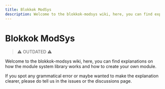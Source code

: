 ```yaml
---
title: Blokkok ModSys
description: Welcome to the blokkok-modsys wiki, here, you can find explanations on how the module system library works and how to create your own module.
---
```


# Blokkok ModSys

> ⚠ OUTDATED ⚠

Welcome to the blokkok-modsys wiki, here, you can find explanations on how the module system library works and how to create your own module.

If you spot any grammatical error or maybe wanted to make the explanation clearer, please do tell us in the issues or the discussions page.